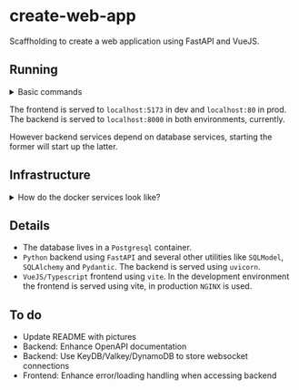 # create-web-app

Scaffholding to create a web application using FastAPI and VueJS.

## Running


<details>
    <summary>Basic commands</summary>

The frontend, the backend and the database live in Docker containers. Utility scripts can be found in the `scripts` directory.

To start the development environment, run from the project root:

```commandline
bash ./scripts/run-dev.sh [--options]
```

To start the production environment, run from the project root:

```commandline
bash ./scripts/run-prod.sh [--options]
```

You can specify Docker options like `--build`.
Services can also be started individually with :

```commandline
docker compose up [-d] [--options] <docker-service>
```
</details>

The frontend is served to `localhost:5173` in dev and `localhost:80` in prod.
The backend is served to `localhost:8000` in both environments, currently.


However backend services depend on database services, starting the former will start up the latter.


## Infrastructure

<details>
    <summary>How do the docker services look like?</summary>

Two environments (docker profiles) are currently set up, `dev` and `prod`.

Services are setup following this naming scheme :
- `postgres-[profile]`
- `backend-[profile]`
- `frontend-[profile]`

For example, to run the frontend with `dev` profile :

```commandline
docker compose up [-d] [--options] frontend-dev
```
</details>


## Details

- The database lives in a `Postgresql` container.
- `Python` backend using `FastAPI` and several other utilities like `SQLModel`, `SQLAlchemy` and `Pydantic`. The backend is served using `uvicorn`.
- `VueJS/Typescript` frontend using `vite`. In the development environment the frontend is served using vite, in production `NGINX` is used.



## To do
- Update README with pictures
- Backend: Enhance OpenAPI documentation
- Backend: Use KeyDB/Valkey/DynamoDB to store websocket connections
- Frontend: Enhance error/loading handling when accessing backend
